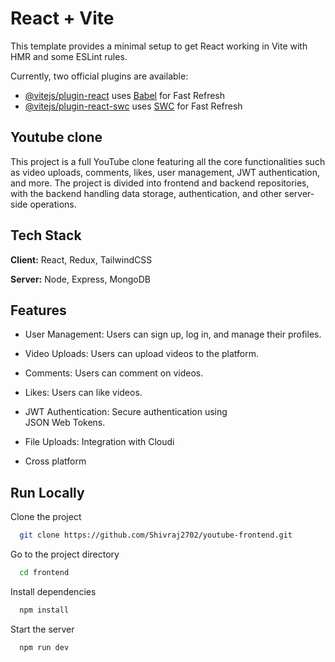 # React + Vite

This template provides a minimal setup to get React working in Vite with HMR and some ESLint rules.

Currently, two official plugins are available:

- [@vitejs/plugin-react](https://github.com/vitejs/vite-plugin-react/blob/main/packages/plugin-react/README.md) uses [Babel](https://babeljs.io/) for Fast Refresh
- [@vitejs/plugin-react-swc](https://github.com/vitejs/vite-plugin-react-swc) uses [SWC](https://swc.rs/) for Fast Refresh

## Youtube clone

This project is a full YouTube clone featuring all the core functionalities such as video uploads, comments, likes, user management, JWT authentication, and more. The project is divided into frontend and backend repositories, with the backend handling data storage, authentication, and other server-side operations.
## Tech Stack

**Client:** React, Redux, TailwindCSS

**Server:** Node, Express, MongoDB


## Features

- User Management: Users can sign up, log in, and    manage their profiles.
- Video Uploads: Users can upload videos to the platform.
- Comments: Users can comment on videos.

- Likes: Users can like videos.
- JWT Authentication: Secure authentication using   
  JSON  Web Tokens.
- File Uploads: Integration with Cloudi
- Cross platform


## Run Locally

Clone the project

```bash
  git clone https://github.com/Shivraj2702/youtube-frontend.git
```

Go to the project directory

```bash
  cd frontend
```

Install dependencies

```bash
  npm install
```

Start the server

```bash
  npm run dev
```

